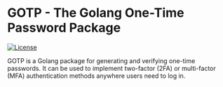 # GOTP - The Golang One-Time Password Package

[![License](https://img.shields.io/badge/License-Apache_2.0-blue.svg)](https://opensource.org/licenses/Apache-2.0)

GOTP is a Golang package for generating and verifying one-time passwords. It can be used to implement two-factor (2FA) or multi-factor (MFA) authentication methods anywhere users need to log in.
